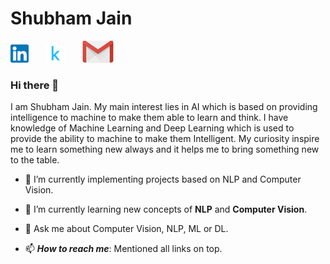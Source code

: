 # Shubham Jain

[![linkedin](https://github.com/Shubham-Jain-09/Shubham-Jain-09/blob/master/LinkedIn.png)](https://www.linkedin.com/in/shubham-profile)&nbsp;&nbsp;&nbsp;&nbsp;&nbsp;&nbsp;&nbsp;[![kaggle](https://github.com/Shubham-Jain-09/Shubham-Jain-09/blob/master/kaggle.png)](https://www.kaggle.com/sjstarkiller)&nbsp;&nbsp;&nbsp;&nbsp;&nbsp;&nbsp;&nbsp;[![mail](https://github.com/Shubham-Jain-09/Shubham-Jain-09/blob/master/Screenshot_1.png)](mailto:sj09124@gmail.com)

### Hi there 👋

I am Shubham Jain. My main interest lies in AI which is based on providing intelligence to machine to make them able to learn and think. I have knowledge of Machine Learning and Deep Learning which is used to provide the ability to machine to make them Intelligent. My curiosity inspire me to learn something new always and it helps me to bring something new to the table.



- 🔭 I’m currently implementing projects based on NLP and Computer Vision.

- 🌱 I’m currently learning new concepts of **NLP** and **Computer Vision**.

- 💬 Ask me about Computer Vision, NLP, ML or DL.

- 📫 ***How to reach me***: Mentioned all links on top.

<!-- - 👯 I’m looking to .
- 🤔 I’m looking for 
- 😄 ***Pronouns:
- ⚡ ***Fun fact: --!>


